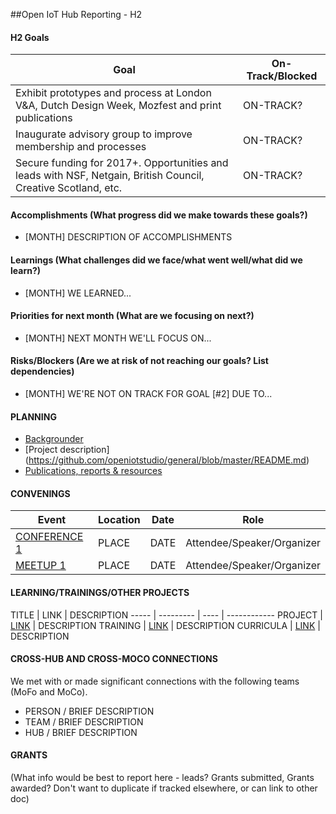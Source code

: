 ##Open IoT Hub Reporting - H2

#### H2 Goals

Goal | On-Track/Blocked 
----- | -------- | 
Exhibit prototypes and process at London V&A, Dutch Design Week, Mozfest and print publications | ON-TRACK?
Inaugurate advisory group to improve membership and processes  | ON-TRACK?
Secure funding for 2017+. Opportunities and leads with NSF, Netgain, British Council, Creative Scotland, etc. | ON-TRACK?

#### Accomplishments (What progress did we make towards these goals?)
* [MONTH] DESCRIPTION OF ACCOMPLISHMENTS

#### Learnings (What challenges did we face/what went well/what did we learn?)
* [MONTH] WE LEARNED...

#### Priorities for next month (What are we focusing on next?)
* [MONTH] NEXT MONTH WE'LL FOCUS ON...

#### Risks/Blockers (Are we at risk of not reaching our goals? List dependencies)
* [MONTH] WE'RE NOT ON TRACK FOR GOAL [#2] DUE TO... 

#### PLANNING
* [Backgrounder](hhttps://docs.google.com/document/d/1LiDhWokZBuJssyULc1XSXtVRjLNFBDgkQI8j5qUUIhE/edit)
* [Project description] (https://github.com/openiotstudio/general/blob/master/README.md)
* [Publications, reports & resources](https://github.com/openiotstudio/general/tree/master/publications)

#### CONVENINGS

Event | Location | Date | Role
----- | -------- | ---- | -----
[CONFERENCE 1]() | PLACE  | DATE | Attendee/Speaker/Organizer
[MEETUP 1]() | PLACE | DATE | Attendee/Speaker/Organizer

#### LEARNING/TRAININGS/OTHER PROJECTS

TITLE | LINK | DESCRIPTION
----- | --------- | ---- | ------------
PROJECT | [LINK](link) | DESCRIPTION
TRAINING | [LINK](link) | DESCRIPTION
CURRICULA | [LINK](link) | DESCRIPTION

#### CROSS-HUB AND CROSS-MOCO CONNECTIONS
We met with or made significant connections with the following teams (MoFo and MoCo).

* PERSON / BRIEF DESCRIPTION
* TEAM / BRIEF DESCRIPTION
* HUB / BRIEF DESCRIPTION

#### GRANTS
(What info would be best to report here - leads? Grants submitted, Grants awarded? Don't want to duplicate if tracked elsewhere, or can link to other doc)
